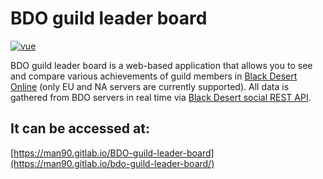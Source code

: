 # BDO guild leader board
[![vue](https://vuejs.org/images/icons/favicon-32x32.png "Vue.js")](https://vuejs.org/)

BDO guild leader board is a web-based application that allows you to see and compare various achievements of guild members in [Black Desert Online](www.naeu.playblackdesert.com) (only EU and NA servers are currently supported).
All data is gathered from BDO servers in real time via [Black Desert social REST API](https://gitlab.com/man90/black-desert-social-rest-api).

## It can be accessed at:
[https://man90.gitlab.io/BDO-guild-leader-board](https://man90.gitlab.io/bdo-guild-leader-board/)
